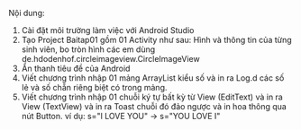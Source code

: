 Nội dung:
1. Cài đặt môi trường làm việc với Android Studio
2. Tạo Project Baitap01 gồm 01 Activity như sau: Hình và thông tin của từng sinh viên, bo tròn hình các em dùng 
de.hdodenhof.circleimageview.CircleImageView
3. Ẩn thanh tiêu đề của Android
4. Viết chương trình nhập 01 mảng ArrayList kiểu số và in ra Log.d các số lẻ và số chẵn riêng biệt có trong mảng.
5. Viết chương trình nhập 01 chuỗi ký tự bất kỳ từ View (EditText) và in ra View (TextView) và in ra Toast chuỗi đó đảo ngược và in hoa thông qua nút Button. ví dụ: s="I LOVE YOU" -> s="YOU LOVE I"
